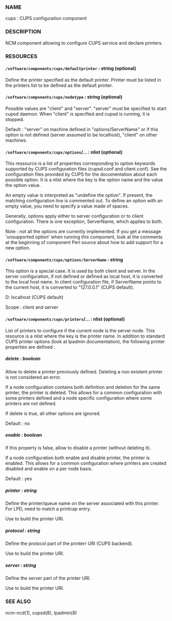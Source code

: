 ### NAME

cups : CUPS configuration component

### DESCRIPTION

NCM component allowing to configure CUPS service and declare printers.

### RESOURCES

#### `/software/components/cups/defaultprinter` : string (optional)

Define the printer specified as the default printer. Printer must be listed in the printers list to be defined as
the default printer.

#### `/software/components/cups/nodetype` : string (optional)

Possible values are "client" and "server". "server" must be specified to start cupsd daemon.
When "client" is specified and cupsd is running, it is stopped.

Default : "server" on machine defined in "options/ServerName" or if this option is not defined (server assumed
to be localhost), "client" on other machines.

#### `/software/components/cups/options`/... : nlist (optional)

This ressource is a list of properties corresponding to option keywords supported by CUPS configuration
files (cupsd.conf and client.conf). See the configuration files provided by CUPS for the documentation about
each possible option. It is a nlist where the key is the option name and the value the option value.

An empty value is interpreted as "undefine the option". If present, the matching configuration line is
commented out. To define an option with an empty value, you need to specify a value made of spaces.

Generally, options apply either to server configuration or to client configuration. There is
one exception, ServerName, which applies to both.

Note : not all the options are currently implemented. If you get a message 'unsupported option' when
running this component, look at the comments at the beginning of component Perl source about how to add
support for a new option.

#### `/software/components/cups/options/ServerName` : string

This option is a special case. It is used by both client and server. In the server configuration, if not defined
or defined as local host, it is converted to the local host name. In client configuration file, if ServerName
points to the current host, it is converted to "127.0.0.1" (CUPS default).

D: localhost (CUPS default)

Scope : client and server

#### `/software/components/cups/printers`/... : nlist (optional)

List of printers to configure if the current node is the server node. This resource is a nlist where the key is
the printer name. In addition to standard CUPS printer options (look at lpadmin
documentation), the following printer properties are defined :

##### delete : boolean

Allow to delete a printer previously defined. Deleting a non existent printer is not considered an error.

If a node configuration contains both definition and deletion for the same printer, the printer is deleted.
This allows for a common configuration with some printers defined and a node specific configuration where
some printers are not defined.

If delete is true, all other options are ignored.

Default : no

##### enable : boolean

If this property is false, allow to disable a printer (without deleting it).

If a node configuration both enable and disable printer, the printer is enabled. This allows for a common
configuration where printers are created disabled and enable on a per node basis.

Default : yes

##### printer : string

Define the printer/queue name on the server associated with this printer. For LPD, need to match a printcap entry.

Use to build the printer URI.

##### protocol : string

Define the protocol part of the printerr URI (CUPS backend).

Use to build the printer URI.

##### server : string

Define the server part of the printer URI.

Use to build the printer URI.

### SEE ALSO

ncm-ncd(1), cupsd(8), lpadmin(8)
